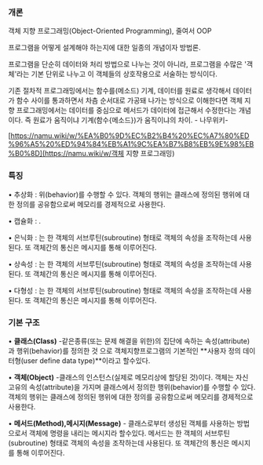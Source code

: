 ### 개론

객체 지향 프로그래밍\(Object-Oriented Programming\), 줄여서 OOP

프로그램을 어떻게 설계해야 하는지에 대한 일종의 개념이자 방법론.

프로그램을 단순히 데이터와 처리 방법으로 나누는 것이 아니라, 프로그램을 수많은 '객체'라는 기본 단위로 나누고 이 객체들의 상호작용으로 서술하는 방식이다.

기존 절차적 프로그래밍에서는 함수를\(메소드\) 기계, 데이터를 원료로 생각해서 데이터가 함수 사이를 통과하면서 차츰 순서대로 가공돼 나가는 방식으로 이해한다면 객체 지향 프로그래밍에서는 데이터를 중심으로 메서드가 데이터에 접근해서 수정한다는 개념이다. 즉 원료가 움직이냐 기계\(함수{메소드}\)가 움직이냐의 차이.                                                                                                                                                                 - 나무위키-

[https://namu.wiki/w/%EA%B0%9D%EC%B2%B4%20%EC%A7%80%ED%96%A5%20%ED%94%84%EB%A1%9C%EA%B7%B8%EB%9E%98%EB%B0%8D](https://namu.wiki/w/객체 지향 프로그래밍)

### 특징

• 추상화 : 위\(behavior\)를 수행할 수 있다. 객체의 행위는 클래스에 정의된 행위에 대한 정의를 공유함으로써 메모리를 경제적으로 사용한다.

• 캡슐화 :   .

• 은닉화 : 는 한 객체의 서브루틴\(subroutine\) 형태로 객체의 속성을 조작하는데 사용된다. 또 객체간의 통신은 메시지를 통해 이루어진다.

• 상속성 : 는 한 객체의 서브루틴\(subroutine\) 형태로 객체의 속성을 조작하는데 사용된다. 또 객체간의 통신은 메시지를 통해 이루어진다.

• 다형성 : 는 한 객체의 서브루틴\(subroutine\) 형태로 객체의 속성을 조작하는데 사용된다. 또 객체간의 통신은 메시지를 통해 이루어진다.



### 기본 구조

• **클래스\(Class\)** -같은종류\(또는 문제 해결을 위한\)의 집단에 속하는 속성\(attribute\)과 행위\(behavior\)를 정의한 것 으로 객체지향프로그램의 기본적인 **사용자 정의 데이터형\(user define data type\)**이라고 할수있다.

• **객체\(Object\)** -클래스의 인스턴스\(실제로 메모리상에 할당된 것\)이다. 객체는 자신 고유의 속성\(attribute\)을 가지며 클래스에서 정의한 행위\(behavior\)를 수행할 수 있다. 객체의 행위는 클래스에 정의된 행위에 대한 정의를 공유함으로써 메모리를 경제적으로 사용한다.

• **메서드\(Method\),메시지\(Message\)** - 클래스로부터 생성된 객체를 사용하는 방법으로서 객체에 명령을 내리는 메시지라 할수있다. 메서드는 한 객체의 서브루틴\(subroutine\) 형태로 객체의 속성을 조작하는데 사용된다. 또 객체간의 통신은 메시지를 통해 이루어진다.

